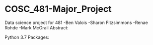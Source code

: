 # COSC_481-Major_Project
Data science project for 481
-Ben Valois
-Sharon Fitzsimmons
-Renae Rohde
-Mark McGrail
Abstract:

Python 3.7
Packages: 
